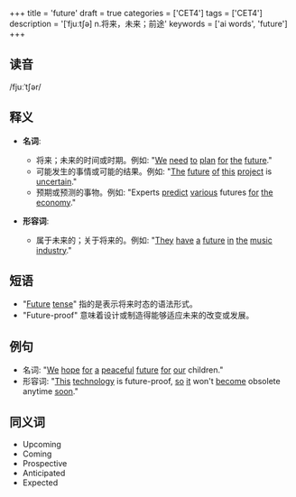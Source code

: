 +++
title = 'future'
draft = true
categories = ['CET4']
tags = ['CET4']
description = '[ˈfjuːt∫ə] n.将来，未来；前途'
keywords = ['ai words', 'future']
+++

## 读音
/fjuːˈtʃər/

## 释义
- **名词**:
  - 将来；未来的时间或时期。例如: "[We](/zh/post/we/) [need](/zh/post/need/) [to](/zh/post/to/) [plan](/zh/post/plan/) [for](/zh/post/for/) [the](/zh/post/the/) [future](/zh/post/future/)."
  - 可能发生的事情或可能的结果。例如: "[The](/zh/post/the/) [future](/zh/post/future/) [of](/zh/post/of/) [this](/zh/post/this/) [project](/zh/post/project/) is [uncertain](/zh/post/uncertain/)."
  - 预期或预测的事物。例如: "Experts [predict](/zh/post/predict/) [various](/zh/post/various/) futures [for](/zh/post/for/) [the](/zh/post/the/) [economy](/zh/post/economy/)."

- **形容词**:
  - 属于未来的；关于将来的。例如: "[They](/zh/post/they/) [have](/zh/post/have/) [a](/zh/post/a/) [future](/zh/post/future/) [in](/zh/post/in/) [the](/zh/post/the/) [music](/zh/post/music/) [industry](/zh/post/industry/)."

## 短语
- "[Future](/zh/post/future/) [tense](/zh/post/tense/)" 指的是表示将来时态的语法形式。
- "Future-proof" 意味着设计或制造得能够适应未来的改变或发展。

## 例句
- 名词: "[We](/zh/post/we/) [hope](/zh/post/hope/) [for](/zh/post/for/) [a](/zh/post/a/) [peaceful](/zh/post/peaceful/) [future](/zh/post/future/) [for](/zh/post/for/) [our](/zh/post/our/) children."
- 形容词: "[This](/zh/post/this/) [technology](/zh/post/technology/) is future-proof, [so](/zh/post/so/) [it](/zh/post/it/) won't [become](/zh/post/become/) obsolete anytime [soon](/zh/post/soon/)."

## 同义词
- Upcoming
- Coming
- Prospective
- Anticipated
- Expected
